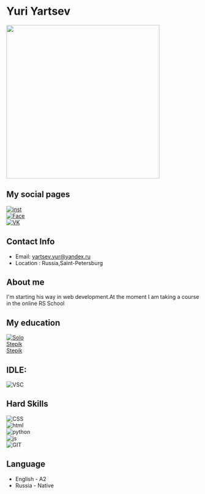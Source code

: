# Yuri Yartsev
<img src="https://img1.goodfon.ru/original/1920x1200/c/61/kot-vzglyad-mordochka-lezhit-na.jpg" width="400px">

## My social pages
<a href="#">![inst](https://img.shields.io/badge/Instagram-E4405F?style=for-the-badge&logo=instagram&logoColor=white)</a>
<br>
<a href="#">![Face](https://img.shields.io/badge/Facebook-1877F2?style=for-the-badge&logo=facebook&logoColor=white)</a>
<br>
<a href="https://vk.com/id618088635">![VK](https://img.shields.io/badge/вконтакте-%232E87FB.svg?&style=for-the-badge&logo=vk&logoColor=white)</a>
<br>
## Contact Info
* Email: yartsev.yur@yandex.ru
* Location : Russia,Saint-Petersburg
## About me
I'm starting his way in web development.At the moment I am taking a course in the online RS School
## My education
<a href="https://www.sololearn.com/profile/21753859">![Solo](https://img.shields.io/badge/-Sololearn-3a464b?style=for-the-badge&logo=Sololearn&logoColor=white)</a>
<br>
[Stepik](https://stepik.org/course/38218/syllabus)
<br>
[Stepik](https://stepik.org/course/100971/syllabus)
## IDLE:
![VSC](https://img.shields.io/badge/Visual_Studio_Code-0078D4?style=for-the-badge&logo=visual%20studio%20code&logoColor=white)
<br>
## Hard Skills
![CSS](https://img.shields.io/badge/CSS3-1572B6?style=for-the-badge&logo=css3&logoColor=white)
<br>
![html](https://img.shields.io/badge/HTML5-E34F26?style=for-the-badge&logo=html5&logoColor=white)
<br>
![python](https://img.shields.io/badge/Python-FFD43B?style=for-the-badge&logo=python&logoColor=blue)
<br>
![js](https://img.shields.io/badge/JavaScript-323330?style=for-the-badge&logo=javascript&logoColor=F7DF1E)
<br>
![GIT](https://img.shields.io/badge/GIT-E44C30?style=for-the-badge&logo=git&logoColor=white)

## Language
* English - A2
* Russia - Native
